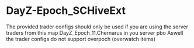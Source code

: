 DayZ-Epoch_SCHiveExt
====================


The provided trader configs should only be used if you are using the server traders from this map
DayZ_Epoch_11.Chernarus in you server pbo 
Aswell the trader configs do not support overpoch (overwatch items)
